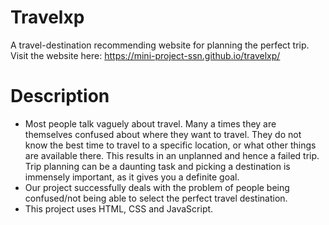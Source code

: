 # Travelxp
A travel-destination recommending website for planning the perfect trip. Visit the website here:  https://mini-project-ssn.github.io/travelxp/
# Description
- Most people talk vaguely about travel. Many a times they are themselves confused about where they want to travel. They do not know the best time to travel to a specific location, or what other things are available there.
This results in an unplanned and hence a failed trip. Trip planning can be a daunting task and picking a destination is immensely important, as it gives you a definite goal.
- Our project successfully deals with the problem of people being confused/not being able to select the perfect travel destination.
- This project uses HTML, CSS and JavaScript. 
